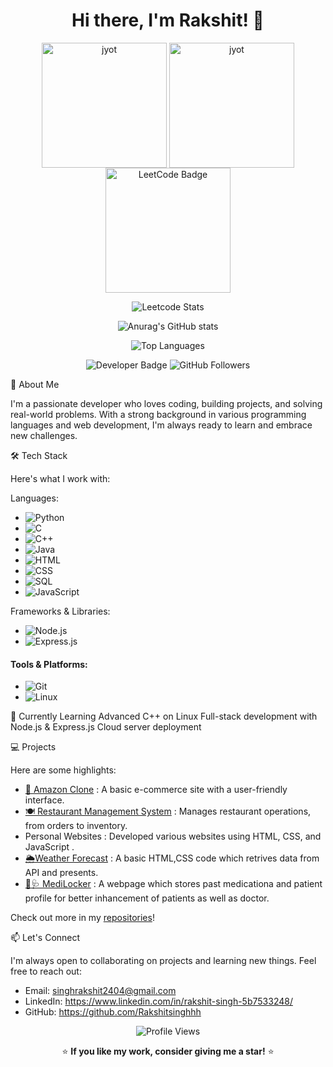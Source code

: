 <h1 align="center">Hi there, I'm Rakshit! 👋</h1>

<p align="center">
  <a href="https://leetcode.com/rakshitsinghhh/" target="_blank"><img align="center" src="https://leetcode.com/static/images/badges/2024/gif/2024-12.gif" alt="jyot" height="200" width="200" /></a>
  <a href="https://leetcode.com/rakshitsinghhh/" target="_blank"><img align="center" src="https://assets.leetcode.com/static_assets/marketing/2024-50.gif" alt="jyot" height="200" width="200" /></a>
  <a href="https://leetcode.com/rakshitsinghhh/" target="_blank"><img align="center" src="https://assets.leetcode.com/static_assets/marketing/202501.gif" alt="LeetCode Badge" height="200" width="200" /></a>

</p>




<p align="center">
  <img src="https://leetcard.jacoblin.cool/Rakshitsinghhh?ext=heatmap" alt="Leetcode Stats">
</p>

<p align="center">
  <img src="https://github-readme-stats.vercel.app/api?username=Rakshitsinghhh&show_icons=true&theme=radical" alt="Anurag's GitHub stats">
</p>


<p align="center">
  <img src="https://github-readme-stats.vercel.app/api/top-langs/?username=Rakshitsinghhh&layout=compact&theme=radical" alt="Top Languages">
</p>




<p align="center">
  <img src="https://img.shields.io/badge/Developer-Passionate-blue" alt="Developer Badge"/>
  <img src="https://img.shields.io/github/followers/rakshitsinghhh?style=social" alt="GitHub Followers"/>
</p>

  

🚀 About Me

I'm a passionate developer who loves coding, building projects, and solving real-world problems. With a strong background in various programming languages and web development, I'm always ready to learn and embrace new challenges.

🛠️ Tech Stack

Here's what I work with:

Languages:
- ![Python](https://img.shields.io/badge/Code-Python-blue)
- ![C](https://img.shields.io/badge/Code-C-00599C)
- ![C++](https://img.shields.io/badge/Code-C++-00599C)
- ![Java](https://img.shields.io/badge/Code-Java-red)
- ![HTML](https://img.shields.io/badge/Code-HTML-orange)
- ![CSS](https://img.shields.io/badge/Code-CSS-blue)
- ![SQL](https://img.shields.io/badge/Code-SQL-blue)
- ![JavaScript](https://img.shields.io/badge/Code-JavaScript-yellow)

Frameworks & Libraries:
- ![Node.js](https://img.shields.io/badge/Framework-Node.js-green)
- ![Express.js](https://img.shields.io/badge/Framework-Express.js-lightgrey)

####  Tools & Platforms: 
- ![Git](https://img.shields.io/badge/Tools-Git-red)
- ![Linux](https://img.shields.io/badge/Platform-Linux-yellowgreen)



🌱 Currently Learning
Advanced C++ on Linux 
Full-stack development with Node.js & Express.js 
Cloud server deployment 

💻 Projects

Here are some highlights:
-  [🛒 Amazon Clone](https://github.com/Rakshitsinghhh/e-commerce) : A basic e-commerce site with a user-friendly interface.
-  [🍽️ Restaurant Management System](https://github.com/Rakshitsinghhh/restaurantmanagment) : Manages restaurant operations, from orders to inventory.
-  Personal Websites : Developed various websites using  HTML, CSS, and JavaScript .
-  [🌦️Weather Forecast](https://github.com/Rakshitsinghhh/weatherforecast-temp) : A basic HTML,CSS code which retrives data from API and presents.
-  [💊🩺 MediLocker](https://github.com/Rakshitsinghhh/MediLocker) : A webpage which stores past medicationa and patient profile for better inhancement of patients as well as doctor.

Check out more in my [repositories](https://github.com/Rakshitsinghhh?tab=repositories)!

📫 Let's Connect

I'm always open to collaborating on projects and learning new things. Feel free to reach out:

-  Email:  singhrakshit2404@gmail.com
-  LinkedIn: https://www.linkedin.com/in/rakshit-singh-5b7533248/
-  GitHub: https://github.com/Rakshitsinghhh

<p align="center">
  <img src="https://komarev.com/ghpvc/?username=rakshitsinghhh&style=flat-square&color=blue" alt="Profile Views"/>
</p>

  

<p align="center">⭐️ <strong>If you like my work, consider giving me a star!</strong> ⭐️</p>
